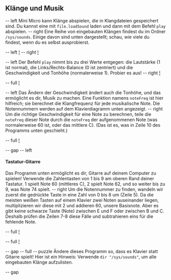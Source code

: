 ## Klänge und Musik

-- left
Mini Micro kann Klänge abspielen, die in Klangdateien gespeichert sind. Du kannst eine mit `file.loadSound` laden und dann mit dem Befehl `play` abspielen.
-- right
Eine Reihe von eingebauten Klängen findest du im Ordner `/sys/sounds`. Einige davon sind unten dargestellt; schau, wie viele du findest, wenn du es selbst ausprobierst.

-- left
[!](p20-band.png)
-- right
[!](p20-dir-sounds.png)

-- left
Der Befehl `play` nimmt bis zu drei Werte entgegen: die Lautstärke (1 ist normal), die Links/Rechts-Balance (0 ist zentriert) und die Geschwindigkeit und Tonhöhe (normalerweise 1). Probier es aus!
-- right
[!](p20-snd-play.png)

-- full
[!](p20-snd-examples.png)

-- left
Das Ändern der Geschwindigkeit ändert auch die Tonhöhe, und das ermöglicht es dir, Musik zu machen. Eine Funktion namens `noteFreq` ist hier hilfreich; sie berechnet die Klangfrequenz für jede musikalische Note. Die Notennummern werden auf dem Klavierdiagramm unten angezeigt.
-- right
Um die richtige Geschwindigkeit für eine Note zu berechnen, teile die `noteFreq` dieser Note durch die `noteFreq` der aufgenommenen Note (was normalerweise 60 ist, oder das mittlere C).
(Das ist es, was in Zeile 10 des Programms unten geschieht.)

-- full
[!](p20-piano.png)

-- gap
-- left
#### Tastatur-Gitarre
Das Programm unten ermöglicht es dir, Gitarre auf deinem Computer zu spielen! Verwende die Zahlentasten von 1 bis 9 am oberen Rand deiner Tastatur. 1 spielt Note 60 (mittleres C), 2 spielt Note 62, und so weiter bis zu 9, was Note 74 spielt.
-- right
Um die Notennummer zu finden, wandeln wir zuerst die gedrückte Taste in eine Zahl von 0 bis 8 um (Zeile 5). Da die meisten weißen Tasten auf einem Klavier zwei Noten auseinander liegen, multiplizieren wir diese mit 2 und addieren 60, unsere Basisnote.
Aber es gibt keine schwarze Taste (Note) zwischen E und F oder zwischen B und C. Deshalb prüfen die Zeilen 7-8 diese Fälle und subtrahieren eins für die fehlende Note.

-- full
[!](p20-listing1.png)

-- full
[!](p20-song.png)

-- gap
-- full
-- puzzle
Ändere dieses Programm so, dass es Klavier statt Gitarre spielt! Hier ist ein Hinweis: Verwende `dir "/sys/sounds"`, um alle eingebauten Klänge aufzulisten.

-- gap
